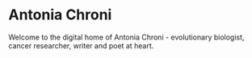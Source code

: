 # Antonia Chroni
Welcome to the digital home of Antonia Chroni - evolutionary biologist, cancer researcher, writer and poet at heart.

